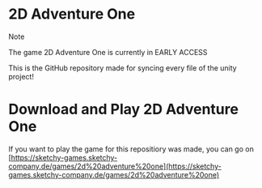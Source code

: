 # 2D Adventure One
> [!NOTE]
> The game 2D Adventure One is currently in EARLY ACCESS


This is the GitHub repository made for syncing every file of the unity project!

# Download and Play 2D Adventure One
If you want to play the game for this repositiory was made, you can go on [https://sketchy-games.sketchy-company.de/games/2d%20adventure%20one](https://sketchy-games.sketchy-company.de/games/2d%20adventure%20one)

